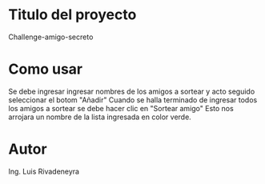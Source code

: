 # Titulo del proyecto
Challenge-amigo-secreto

# Como usar
Se debe ingresar ingresar nombres de los amigos a sortear y acto seguido seleccionar el botom "Añadir"
Cuando se halla terminado de ingresar todos los amigos a sortear se debe hacer clic en "Sortear amigo"
Esto nos arrojara un nombre de la lista ingresada en color verde.

# Autor
Ing. Luis Rivadeneyra
